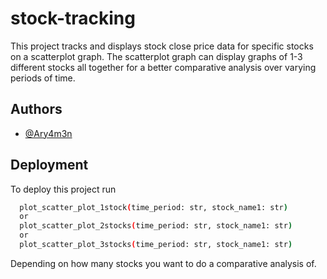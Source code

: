 # stock-tracking
This project tracks and displays stock close price data for specific stocks on a scatterplot graph. The scatterplot graph can display graphs of 1-3 different stocks all together for a better comparative analysis over varying periods of time.

## Authors

- [@Ary4m3n](https://www.github.com/Ary4m3n/)


## Deployment

To deploy this project run

```bash
  plot_scatter_plot_1stock(time_period: str, stock_name1: str)
  or
  plot_scatter_plot_2stocks(time_period: str, stock_name1: str)
  or
  plot_scatter_plot_3stocks(time_period: str, stock_name1: str)
```

Depending on how many stocks you want to do a comparative analysis of.
